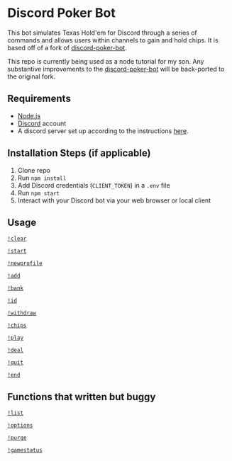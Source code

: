 # Discord Poker Bot

This bot simulates Texas Hold'em for Discord through a series of commands and allows users within channels to gain and hold chips. It is based off of a fork of [discord-poker-bot](https://github.com/kimjeff49/discord-poker-bot). 

This repo is currently being used as a node tutorial for my son. Any substantive improvements to the [discord-poker-bot](https://github.com/kimjeff49/discord-poker-bot) will be back-ported to the original fork. 

## Requirements

- [Node.js](http://nodejs.org/)
- [Discord](https://discordapp.com/) account
- A discord server set up according to the instructions [here](https://www.sitepoint.com/discord-bot-node-js/).

## Installation Steps (if applicable)

1. Clone repo
2. Run `npm install`
3. Add Discord credentials (`CLIENT_TOKEN`) in a `.env` file
4. Run `npm start`
5. Interact with your Discord bot via your web browser or local client

## Usage

[`!clear`](commands/clear.js)

[`!start`](commands/start.js)

[`!newprofile`](commands/newprofile.js)

[`!add`](commands/add.js)

[`!bank`](commands/bank.js)

[`!id`](commands/id.js)

[`!withdraw`](commands/withdraw.js)

[`!chips`](commands/chips.js)

[`!play`](commands/play.js)

[`!deal`](commands/deal.js)

[`!quit`](commands/quit.js)

[`!end`](commands/end.js)

## Functions that written but buggy

[`!list`](commands/list.js)

[`!options`](commands/options.js)

[`!purge`](commands/purge.js)

[`!gamestatus`](commands/gamestatus.js)
